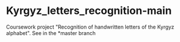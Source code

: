 # Kyrgyz_letters_recognition-main
Coursework project "Recognition of handwritten letters of the Kyrgyz alphabet". 
See in the *master branch
